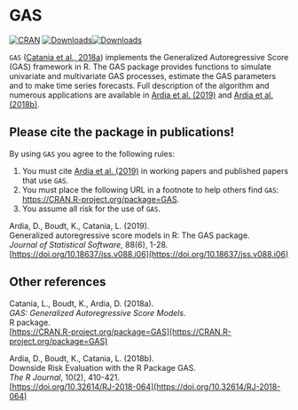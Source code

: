 # GAS
[![CRAN](http://www.r-pkg.org/badges/version/GAS)](https://cran.r-project.org/package=GAS) [![Downloads](http://cranlogs.r-pkg.org/badges/GAS?color=brightgreen)](http://www.r-pkg.org/pkg/GAS)[![Downloads](http://cranlogs.r-pkg.org/badges/grand-total/GAS?color=brightgreen)](http://www.r-pkg.org/pkg/GAS)

`GAS` ([Catania et al., 2018a](https://CRAN.R-project.org/package=GAS)) implements the Generalized Autoregressive 
Score (GAS) framework in R. The GAS package provides 
functions to simulate univariate and multivariate GAS processes,
estimate the GAS parameters and to make time series forecasts. Full description of the algorithm and numerous applications are available in [Ardia et al. (2019)](https://doi.org/10.18637/jss.v088.i06) and [Ardia et al. (2018b)](https://doi.org/10.32614/RJ-2018-064).

## Please cite the package in publications!

By using `GAS` you agree to the following rules: 

1) You must cite [Ardia et al. (2019)](https://doi.org/10.18637/jss.v088.i06) in working papers and published papers that use `GAS`.
2) You must place the following URL in a footnote to help others find `GAS`: https://CRAN.R-project.org/package=GAS. 
3) You assume all risk for the use of `GAS`.

Ardia, D., Boudt, K., Catania, L. (2019).  
Generalized autoregressive score models in R: The GAS package.  
_Journal of Statistical Software_, 88(6), 1-28.  
[https://doi.org/10.18637/jss.v088.i06](https://doi.org/10.18637/jss.v088.i06)   

## Other references

Catania, L., Boudt, K., Ardia, D. (2018a).  
_GAS: Generalized Autoregressive Score Models_.  
R package.  
[https://CRAN.R-project.org/package=GAS](https://CRAN.R-project.org/package=GAS)  

Ardia, D., Boudt, K., Catania, L. (2018b).  
Downside Risk Evaluation with the R Package GAS.     
_The R Journal_, 10(2), 410-421.  
[https://doi.org/10.32614/RJ-2018-064](https://doi.org/10.32614/RJ-2018-064)    
